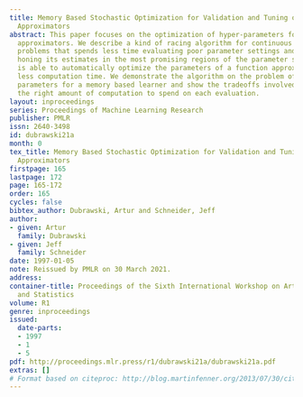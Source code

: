 ```yaml
---
title: Memory Based Stochastic Optimization for Validation and Tuning of Function
  Approximators
abstract: This paper focuses on the optimization of hyper-parameters for function
  approximators. We describe a kind of racing algorithm for continuous optimization
  problems that spends less time evaluating poor parameter settings and more time
  honing its estimates in the most promising regions of the parameter space. The algorithm
  is able to automatically optimize the parameters of a function approximator with
  less computation time. We demonstrate the algorithm on the problem of finding good
  parameters for a memory based learner and show the tradeoffs involved in choosing
  the right amount of computation to spend on each evaluation.
layout: inproceedings
series: Proceedings of Machine Learning Research
publisher: PMLR
issn: 2640-3498
id: dubrawski21a
month: 0
tex_title: Memory Based Stochastic Optimization for Validation and Tuning of Function
  Approximators
firstpage: 165
lastpage: 172
page: 165-172
order: 165
cycles: false
bibtex_author: Dubrawski, Artur and Schneider, Jeff
author:
- given: Artur
  family: Dubrawski
- given: Jeff
  family: Schneider
date: 1997-01-05
note: Reissued by PMLR on 30 March 2021.
address:
container-title: Proceedings of the Sixth International Workshop on Artificial Intelligence
  and Statistics
volume: R1
genre: inproceedings
issued:
  date-parts:
  - 1997
  - 1
  - 5
pdf: http://proceedings.mlr.press/r1/dubrawski21a/dubrawski21a.pdf
extras: []
# Format based on citeproc: http://blog.martinfenner.org/2013/07/30/citeproc-yaml-for-bibliographies/
---
```

